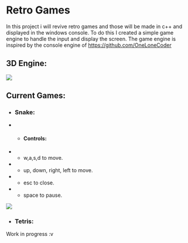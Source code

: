 # Retro Games

In this project i will revive retro games and those will be made in c++ and displayed in the windows console. To do this I created a simple game engine to handle the input and display the screen. The game engine is inspired by the console engine of https://github.com/OneLoneCoder

## 3D Engine:
![](https://github.com/Code0100Food/3DEngine)

## Current Games:
* ### Snake:

* * #### Controls:
* * w,a,s,d to move.
* * up, down, right, left to move.
* * esc to close.
* * space to pause.

![](https://i.gyazo.com/e5f703f27923557bd73e1ec12dda4a6f.gif)

* ### Tetris: 
Work in progress :v
